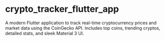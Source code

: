 # crypto_tracker_flutter_app
A modern Flutter application to track real-time cryptocurrency prices and market data using the CoinGecko API. Includes top coins, trending cryptos, detailed stats, and sleek Material 3 UI.
